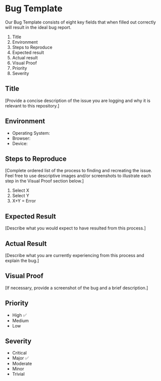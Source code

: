 # Bug Template

Our Bug Template consists of eight key fields that when filled out correctly will result in the ideal bug report.

1. Title
2. Environment
3. Steps to Reproduce
4. Expected result
5. Actual result
6. Visual Proof
7. Priority
8. Severity

## Title

[Provide a concise description of the issue you are logging and why it is relevant to this repository.]

## Environment

* Operating System:
* Browser:
* Device:

## Steps to Reproduce

[Complete ordered list of the process to finding and recreating the issue.
Feel free to use descriptive images and/or screenshots to illustrate each step in the
Visual Proof section below.]

1. Select X
2. Select Y
3. X+Y = Error

## Expected Result

[Describe what you would expect to have resulted from this process.]

## Actual Result

[Describe what you are currently experiencing from this process and explain the bug.]

## Visual Proof

[If necessary, provide a screenshot of the bug and a brief description.]

## Priority
* High   ✅
* Medium
* Low

## Severity
* Critical
* Major  ✅
* Moderate
* Minor
* Trivial
